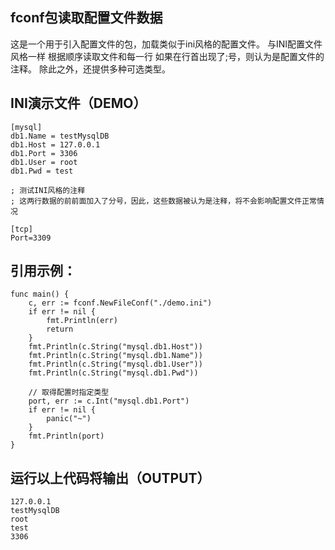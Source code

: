 ## fconf包读取配置文件数据
这是一个用于引入配置文件的包，加载类似于ini风格的配置文件。
与INI配置文件风格一样 根据顺序读取文件和每一行 如果在行首出现了;号，则认为是配置文件的注释。
除此之外，还提供多种可选类型。

## INI演示文件（DEMO）
```
[mysql]
db1.Name = testMysqlDB
db1.Host = 127.0.0.1
db1.Port = 3306
db1.User = root
db1.Pwd = test

; 测试INI风格的注释
; 这两行数据的前前面加入了分号，因此，这些数据被认为是注释，将不会影响配置文件正常情况

[tcp]
Port=3309
```

## 引用示例：
```
func main() {
	c, err := fconf.NewFileConf("./demo.ini")
	if err != nil {
		fmt.Println(err)
		return
	}
	fmt.Println(c.String("mysql.db1.Host"))
	fmt.Println(c.String("mysql.db1.Name"))
	fmt.Println(c.String("mysql.db1.User"))
	fmt.Println(c.String("mysql.db1.Pwd"))

	// 取得配置时指定类型
	port, err := c.Int("mysql.db1.Port")
	if err != nil {
		panic("~")
	}
	fmt.Println(port)
}
```
## 运行以上代码将输出（OUTPUT）

```
127.0.0.1
testMysqlDB
root
test
3306
```
